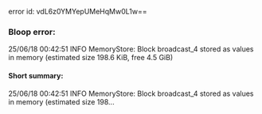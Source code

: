 error id: vdL6z0YMYepUMeHqMw0L1w==
### Bloop error:

25/06/18 00:42:51 INFO MemoryStore: Block broadcast_4 stored as values in memory (estimated size 198.6 KiB, free 4.5 GiB)
#### Short summary: 

25/06/18 00:42:51 INFO MemoryStore: Block broadcast_4 stored as values in memory (estimated size 198...